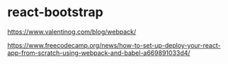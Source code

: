 # react-bootstrap

https://www.valentinog.com/blog/webpack/

https://www.freecodecamp.org/news/how-to-set-up-deploy-your-react-app-from-scratch-using-webpack-and-babel-a669891033d4/

